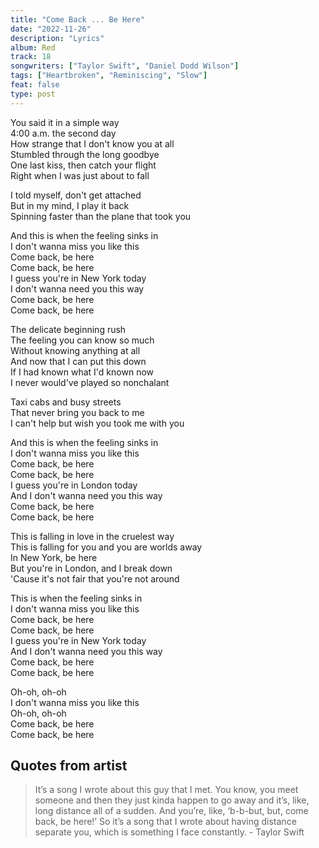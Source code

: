 ```yaml
---
title: "Come Back ... Be Here"
date: "2022-11-26"
description: "Lyrics"
album: Red
track: 18
songwriters: ["Taylor Swift", "Daniel Dodd Wilson"]
tags: ["Heartbroken", "Reminiscing", "Slow"]
feat: false
type: post
---
```


<p className="verse-one">
You said it in a simple way <br />
4:00 a.m. the second day <br />
How strange that I don't know you at all <br />
Stumbled through the long goodbye <br />
One last kiss, then catch your flight <br />
Right when I was just about to fall <br />
</p>
<p className="pre-chorus">
I told myself, don't get attached <br />
But in my mind, I play it back <br />
Spinning faster than the plane that took you <br />
</p>
<p className="chorus">
And this is when the feeling sinks in <br />
I don't wanna miss you like this <br />
Come back, be here <br />
Come back, be here <br />
I guess you're in New York today <br />
I don't wanna need you this way <br />
Come back, be here <br />
Come back, be here <br />
</p>
<p className="verse-two">
The delicate beginning rush <br />
The feeling you can know so much <br />
Without knowing anything at all <br />
And now that I can put this down <br />
If I had known what I'd known now <br />
I never would've played so nonchalant <br />
</p>
<p className="pre-chorus">
Taxi cabs and busy streets <br />
That never bring you back to me <br />
I can't help but wish you took me with you <br />
</p>
<p className="chorus">
And this is when the feeling sinks in <br />
I don't wanna miss you like this <br />
Come back, be here <br />
Come back, be here <br />
I guess you're in London today <br />
And I don't wanna need you this way <br />
Come back, be here <br />
Come back, be here <br />
</p>
<p className="bridge">
This is falling in love in the cruelest way <br />
This is falling for you and you are worlds away <br />
In New York, be here <br />
But you're in London, and I break down <br />
'Cause it's not fair that you're not around <br />
</p>
<p className="chorus">
This is when the feeling sinks in <br />
I don't wanna miss you like this <br />
Come back, be here <br />
Come back, be here <br />
I guess you're in New York today <br />
And I don't wanna need you this way <br />
Come back, be here <br />
Come back, be here <br />
</p>
<p className="outro">
Oh-oh, oh-oh <br />
I don't wanna miss you like this <br />
Oh-oh, oh-oh <br />
Come back, be here <br />
Come back, be here <br />
</p>

## Quotes from artist

<blockquote cite="https://www.youtube.com/watch?v=do65k9BEXXs">
It’s a song I wrote about this guy that I met. You know, you meet someone and then they just kinda happen to go away and it’s, like, long distance all of a sudden. And you’re, like, ‘b-b-but, but, come back, be here!’ So it’s a song that I wrote about having distance separate you, which is something I face constantly.
- Taylor Swift
</blockquote>
